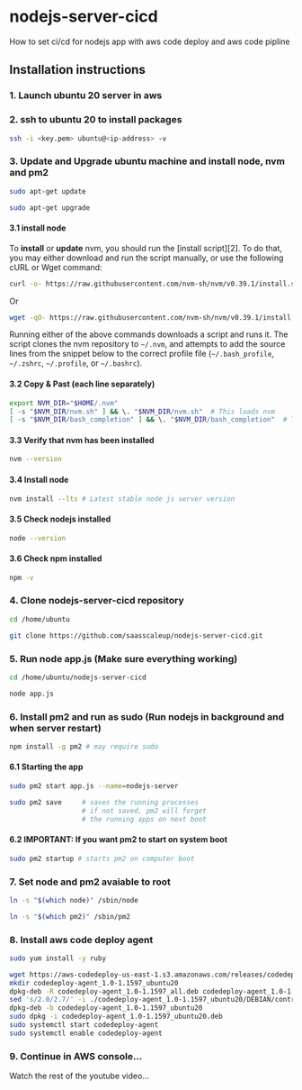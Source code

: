 # nodejs-server-cicd

How to set ci/cd for nodejs app with aws code deploy and aws code pipline

## Installation instructions

### 1. Launch ubuntu 20 server in aws

### 2. ssh to ubuntu 20 to install packages

```sh
ssh -i <key.pem> ubuntu@<ip-address> -v
```

### 3. Update and Upgrade ubuntu machine and install node, nvm and pm2

```sh
sudo apt-get update
```

```sh
sudo apt-get upgrade
```
#### 3.1 install node

To **install** or **update** nvm, you should run the [install script][2]. To do that, you may either download and run the script manually, or use the following cURL or Wget command:
```sh
curl -o- https://raw.githubusercontent.com/nvm-sh/nvm/v0.39.1/install.sh | bash
```
Or
```sh
wget -qO- https://raw.githubusercontent.com/nvm-sh/nvm/v0.39.1/install.sh | bash
```

Running either of the above commands downloads a script and runs it. The script clones the nvm repository to `~/.nvm`, and attempts to add the source lines from the snippet below to the correct profile file (`~/.bash_profile`, `~/.zshrc`, `~/.profile`, or `~/.bashrc`).

#### 3.2 Copy & Past (each line separately)
<a id="profile_snippet"></a>
```sh
export NVM_DIR="$HOME/.nvm"
[ -s "$NVM_DIR/nvm.sh" ] && \. "$NVM_DIR/nvm.sh"  # This loads nvm
[ -s "$NVM_DIR/bash_completion" ] && \. "$NVM_DIR/bash_completion"  # This loads nvm bash_completion
```

#### 3.3 Verify that nvm has been installed

```sh
nvm --version
```

#### 3.4 Install node

```sh
nvm install --lts # Latest stable node js server version
```

#### 3.5 Check nodejs installed
```sh
node --version
```

#### 3.6 Check npm installed
```sh
npm -v
```

### 4. Clone nodejs-server-cicd repository

```sh
cd /home/ubuntu
```

```sh
git clone https://github.com/saasscaleup/nodejs-server-cicd.git
```

### 5. Run node app.js  (Make sure everything working)

```sh
cd /home/ubuntu/nodejs-server-cicd
```

```sh
node app.js
```

### 6. Install pm2 and run as sudo (Run nodejs in background and when server restart)
```sh
npm install -g pm2 # may require sudo
```

#### 6.1 Starting the app
```sh
sudo pm2 start app.js --name=nodejs-server
```
```sh
sudo pm2 save     # saves the running processes
                  # if not saved, pm2 will forget
                  # the running apps on next boot
```

#### 6.2 IMPORTANT: If you want pm2 to start on system boot
```sh
sudo pm2 startup # starts pm2 on computer boot
```

### 7. Set node and pm2 avaiable to root

```sh
ln -s "$(which node)" /sbin/node
```
```sh
ln -s "$(which pm2)" /sbin/pm2
```

### 8. Install aws code deploy agent 
```sh
sudo yum install -y ruby
```

```sh
wget https://aws-codedeploy-us-east-1.s3.amazonaws.com/releases/codedeploy-agent_1.0-1.1597_all.deb
mkdir codedeploy-agent_1.0-1.1597_ubuntu20
dpkg-deb -R codedeploy-agent_1.0-1.1597_all.deb codedeploy-agent_1.0-1.1597_ubuntu20
sed 's/2.0/2.7/' -i ./codedeploy-agent_1.0-1.1597_ubuntu20/DEBIAN/control
dpkg-deb -b codedeploy-agent_1.0-1.1597_ubuntu20
sudo dpkg -i codedeploy-agent_1.0-1.1597_ubuntu20.deb
sudo systemctl start codedeploy-agent
sudo systemctl enable codedeploy-agent
```

### 9. Continue in AWS console...

Watch the rest of the youtube video...
